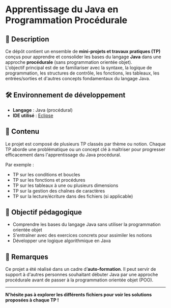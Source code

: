 # Apprentissage du Java en Programmation Procédurale

## 📌 Description

Ce dépôt contient un ensemble de **mini-projets et travaux pratiques (TP)** conçus pour apprendre et consolider les bases du langage **Java** dans une approche **procédurale** (sans programmation orientée objet).  
L'objectif principal est de se familiariser avec la syntaxe, la logique de programmation, les structures de contrôle, les fonctions, les tableaux, les entrées/sorties et d'autres concepts fondamentaux du langage Java.

## 🛠️ Environnement de développement

- **Langage** : Java (procédural)
- **IDE utilisé** : [Eclipse](https://www.eclipse.org/)

## 📂 Contenu

Le projet est composé de plusieurs TP classés par thème ou notion. Chaque TP aborde une problématique ou un concept clé à maîtriser pour progresser efficacement dans l'apprentissage du Java procédural.

Par exemple :
- TP sur les conditions et boucles
- TP sur les fonctions et procédures
- TP sur les tableaux à une ou plusieurs dimensions
- TP sur la gestion des chaînes de caractères
- TP sur la lecture/écriture dans des fichiers (si applicable)

## 🎯 Objectif pédagogique

- Comprendre les bases du langage Java sans utiliser la programmation orientée objet
- S'entraîner avec des exercices concrets pour assimiler les notions
- Développer une logique algorithmique en Java

## 📎 Remarques

Ce projet a été réalisé dans un cadre d’**auto-formation**. Il peut servir de support à d'autres personnes souhaitant débuter Java par une approche procédurale avant de passer à la programmation orientée objet (POO).

---

**N'hésite pas à explorer les différents fichiers pour voir les solutions proposées à chaque TP !**
